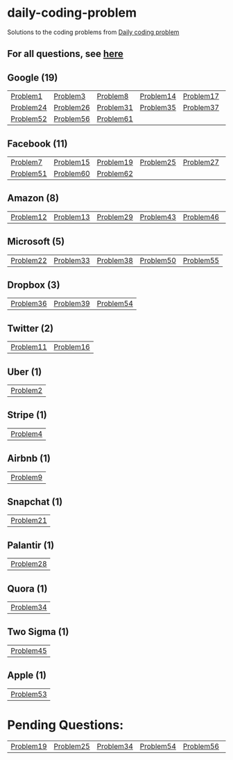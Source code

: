 # daily-coding-problem
Solutions to the coding problems from [Daily coding problem](https://dailycodingproblem.com/)

## For all questions, see [here](AllQuestions.md)

## **Google (19)**
| | | | | | | | |
|--|--|--|--|--|--|--|--|
|[Problem1](src/main/java/in/ashwanik/dcp/problems/p1_30/p1)|[Problem3](src/main/java/in/ashwanik/dcp/problems/p1_30/p3)|[Problem8](src/main/java/in/ashwanik/dcp/problems/p1_30/p8)|[Problem14](src/main/java/in/ashwanik/dcp/problems/p1_30/p14)|[Problem17](src/main/java/in/ashwanik/dcp/problems/p1_30/p17)|[Problem18](src/main/java/in/ashwanik/dcp/problems/p1_30/p18)|[Problem20](src/main/java/in/ashwanik/dcp/problems/p1_30/p20)|[Problem23](src/main/java/in/ashwanik/dcp/problems/p1_30/p23)|
|[Problem24](src/main/java/in/ashwanik/dcp/problems/p1_30/p24)|[Problem26](src/main/java/in/ashwanik/dcp/problems/p1_30/p26)|[Problem31](src/main/java/in/ashwanik/dcp/problems/p31_60/p31)|[Problem35](src/main/java/in/ashwanik/dcp/problems/p31_60/p35)|[Problem37](src/main/java/in/ashwanik/dcp/problems/p31_60/p37)|[Problem42](src/main/java/in/ashwanik/dcp/problems/p31_60/p42)|[Problem44](src/main/java/in/ashwanik/dcp/problems/p31_60/p44)|[Problem48](src/main/java/in/ashwanik/dcp/problems/p31_60/p48)|
|[Problem52](src/main/java/in/ashwanik/dcp/problems/p31_60/p52)|[Problem56](src/main/java/in/ashwanik/dcp/problems/p31_60/p56)|[Problem61](src/main/java/in/ashwanik/dcp/problems/p61_90/p61)|


## **Facebook (11)**
| | | | | | | | |
|--|--|--|--|--|--|--|--|
|[Problem7](src/main/java/in/ashwanik/dcp/problems/p1_30/p7)|[Problem15](src/main/java/in/ashwanik/dcp/problems/p1_30/p15)|[Problem19](src/main/java/in/ashwanik/dcp/problems/p1_30/p19)|[Problem25](src/main/java/in/ashwanik/dcp/problems/p1_30/p25)|[Problem27](src/main/java/in/ashwanik/dcp/problems/p1_30/p27)|[Problem30](src/main/java/in/ashwanik/dcp/problems/p1_30/p30)|[Problem41](src/main/java/in/ashwanik/dcp/problems/p31_60/p41)|[Problem47](src/main/java/in/ashwanik/dcp/problems/p31_60/p47)|
|[Problem51](src/main/java/in/ashwanik/dcp/problems/p31_60/p51)|[Problem60](src/main/java/in/ashwanik/dcp/problems/p31_60/p60)|[Problem62](src/main/java/in/ashwanik/dcp/problems/p61_90/p62)|


## **Amazon (8)**
| | | | | | | | |
|--|--|--|--|--|--|--|--|
|[Problem12](src/main/java/in/ashwanik/dcp/problems/p1_30/p12)|[Problem13](src/main/java/in/ashwanik/dcp/problems/p1_30/p13)|[Problem29](src/main/java/in/ashwanik/dcp/problems/p1_30/p29)|[Problem43](src/main/java/in/ashwanik/dcp/problems/p31_60/p43)|[Problem46](src/main/java/in/ashwanik/dcp/problems/p31_60/p46)|[Problem49](src/main/java/in/ashwanik/dcp/problems/p31_60/p49)|[Problem57](src/main/java/in/ashwanik/dcp/problems/p31_60/p57)|[Problem58](src/main/java/in/ashwanik/dcp/problems/p31_60/p58)|


## **Microsoft (5)**
| | | | | |
|--|--|--|--|--|
|[Problem22](src/main/java/in/ashwanik/dcp/problems/p1_30/p22)|[Problem33](src/main/java/in/ashwanik/dcp/problems/p31_60/p33)|[Problem38](src/main/java/in/ashwanik/dcp/problems/p31_60/p38)|[Problem50](src/main/java/in/ashwanik/dcp/problems/p31_60/p50)|[Problem55](src/main/java/in/ashwanik/dcp/problems/p31_60/p55)|


## **Dropbox (3)**
| | | |
|--|--|--|
|[Problem36](src/main/java/in/ashwanik/dcp/problems/p31_60/p36)|[Problem39](src/main/java/in/ashwanik/dcp/problems/p31_60/p39)|[Problem54](src/main/java/in/ashwanik/dcp/problems/p31_60/p54)|


## **Twitter (2)**
| | |
|--|--|
|[Problem11](src/main/java/in/ashwanik/dcp/problems/p1_30/p11)|[Problem16](src/main/java/in/ashwanik/dcp/problems/p1_30/p16)|


## **Uber (1)**
| |
|--|
|[Problem2](src/main/java/in/ashwanik/dcp/problems/p1_30/p2)|


## **Stripe (1)**
| |
|--|
|[Problem4](src/main/java/in/ashwanik/dcp/problems/p1_30/p4)|


## **Airbnb (1)**
| |
|--|
|[Problem9](src/main/java/in/ashwanik/dcp/problems/p1_30/p9)|


## **Snapchat (1)**
| |
|--|
|[Problem21](src/main/java/in/ashwanik/dcp/problems/p1_30/p21)|


## **Palantir (1)**
| |
|--|
|[Problem28](src/main/java/in/ashwanik/dcp/problems/p1_30/p28)|


## **Quora (1)**
| |
|--|
|[Problem34](src/main/java/in/ashwanik/dcp/problems/p31_60/p34)|


## **Two Sigma (1)**
| |
|--|
|[Problem45](src/main/java/in/ashwanik/dcp/problems/p31_60/p45)|


## **Apple (1)**
| |
|--|
|[Problem53](src/main/java/in/ashwanik/dcp/problems/p31_60/p53)|


 # Pending Questions:
| | | | | | |
|--|--|--|--|--|--|
|[Problem19](src/main/java/in/ashwanik/dcp/problems/p1_30/p19)|[Problem25](src/main/java/in/ashwanik/dcp/problems/p1_30/p25)|[Problem34](src/main/java/in/ashwanik/dcp/problems/p31_60/p34)|[Problem54](src/main/java/in/ashwanik/dcp/problems/p31_60/p54)|[Problem56](src/main/java/in/ashwanik/dcp/problems/p31_60/p56)|[Problem62](src/main/java/in/ashwanik/dcp/problems/p61_90/p62)|

